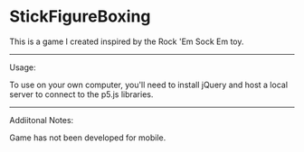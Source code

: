 # StickFigureBoxing
This is a game I created inspired by the Rock 'Em Sock Em toy.
______________________________________________________________________________________________________________________

Usage:

To use on your own computer, you'll need to install jQuery and host a local server to connect to the p5.js libraries.

______________________________________________________________________________________________________________________

Addiitonal Notes:

Game has not been developed for mobile.
